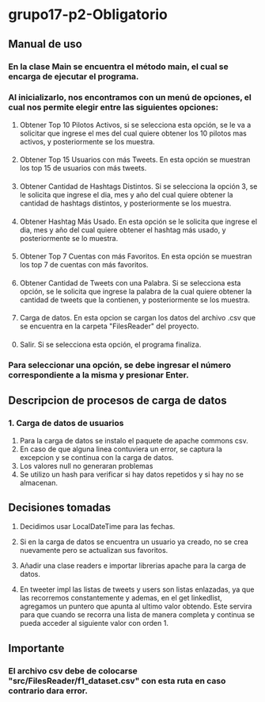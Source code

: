 # grupo17-p2-Obligatorio


## Manual de uso

### En la clase Main se encuentra el método main, el cual se encarga de ejecutar el programa. 

### Al inicializarlo, nos encontramos con un menú de opciones, el cual nos permite elegir entre las siguientes opciones:

1. Obtener Top 10 Pilotos Activos, si se selecciona esta opción, se le va a solicitar que ingrese el mes del cual quiere obtener los 10 pilotos mas activos, y posteriormente se los muestra.
####
2. Obtener Top 15 Usuarios con más Tweets. En esta opción se muestran los top 15 de usuarios con más tweets.
####
3. Obtener Cantidad de Hashtags Distintos. Si se selecciona la opción 3, se le solicita que ingrese el dia, mes y año del cual quiere obtener la cantidad de hashtags distintos, y posteriormente se los muestra.
####
4. Obtener Hashtag Más Usado. En esta opción se le solicita que ingrese el dia, mes y año del cual quiere obtener el hashtag más usado, y posteriormente se lo muestra.
####
5. Obtener Top 7 Cuentas con más Favoritos. En esta opción se muestran los top 7 de cuentas con más favoritos.
####
6. Obtener Cantidad de Tweets con una Palabra. Si se selecciona esta opción, se le solicita que ingrese la palabra de la cual quiere obtener la cantidad de tweets que la contienen, y posteriormente se los muestra.
####
7. Carga de datos. En esta opcion se cargan los datos del archivo .csv que se encuentra en la carpeta "FilesReader" del proyecto.
####
0. Salir. Si se selecciona esta opción, el programa finaliza.

### Para seleccionar una opción, se debe ingresar el número correspondiente a la misma y presionar Enter.


## Descripcion de procesos de carga de datos

### 1. Carga de datos de usuarios

1. Para la carga de datos se instalo el paquete de apache commons csv.
2. En caso de que alguna linea contuviera un error, se captura la excepcion y se continua con la carga de datos.
3. Los valores null no generaran problemas
4. Se utilizo un hash para verificar si hay datos repetidos y si hay no se almacenan.

## Decisiones tomadas

1. Decidimos usar LocalDateTime para las fechas.
2. Si en la carga de datos se encuentra un usuario ya creado, no se crea nuevamente pero se actualizan sus favoritos.
3. Añadir una clase readers e importar  librerias apache para la carga de datos.

4. En tweeter impl las listas de tweets y users son listas enlazadas, ya que las recorremos constantemente y ademas, en el get linkedlist, agregamos un puntero que apunta al ultimo valor obtendo. Este servira para que cuando se recorra una lista de manera completa y continua se pueda acceder al siguiente valor con orden 1.


## Importante

### El archivo csv debe de colocarse "src/FilesReader/f1_dataset.csv" con esta ruta en caso contrario dara error.


